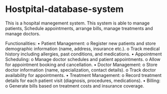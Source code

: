 # Hostpital-database-system
This is a hospital manegement system. This system is able to manage patients, Schedule appointments, arrange bills, manage treatments and manage doctors.

Functionalities:
•	Patient Management: 
o	Register new patients and store demographic information (name, address, insurance etc.).
o	Track medical history including allergies, past conditions, and medications.
•	Appointment Scheduling: 
o	Manage doctor schedules and patient appointments.
o	Allow for appointment booking and cancellation.
•	Doctor Management: 
o	Store doctor information (name, specialization, contact details).
o	Track doctor availability for appointments.
•	Treatment Management: 
o	Record treatment details for each patient visit (diagnosis, procedures, medications).
•	Billing: 
o	Generate bills based on treatment costs and insurance coverage.
